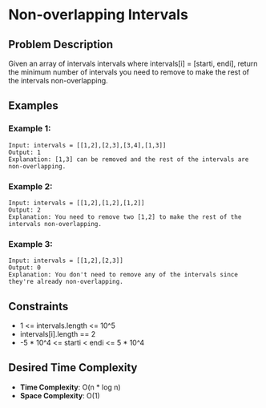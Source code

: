 # Non-overlapping Intervals

## Problem Description

Given an array of intervals intervals where intervals[i] = [starti, endi], return the minimum number of intervals you need to remove to make the rest of the intervals non-overlapping.

## Examples

### Example 1:

```
Input: intervals = [[1,2],[2,3],[3,4],[1,3]]
Output: 1
Explanation: [1,3] can be removed and the rest of the intervals are non-overlapping.
```

### Example 2:

```
Input: intervals = [[1,2],[1,2],[1,2]]
Output: 2
Explanation: You need to remove two [1,2] to make the rest of the intervals non-overlapping.
```

### Example 3:

```
Input: intervals = [[1,2],[2,3]]
Output: 0
Explanation: You don't need to remove any of the intervals since they're already non-overlapping.
```

## Constraints

- 1 <= intervals.length <= 10^5
- intervals[i].length == 2
- -5 \* 10^4 <= starti < endi <= 5 \* 10^4

## Desired Time Complexity

- **Time Complexity**: O(n \* log n)
- **Space Complexity**: O(1)
